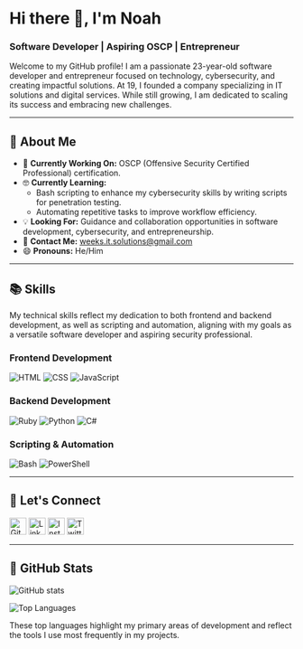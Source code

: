# Hi there 👋, I'm Noah

### Software Developer | Aspiring OSCP | Entrepreneur

Welcome to my GitHub profile! I am a passionate 23-year-old software developer and entrepreneur focused on technology, cybersecurity, and creating impactful solutions. At 19, I founded a company specializing in IT solutions and digital services. While still growing, I am dedicated to scaling its success and embracing new challenges.

---

## 📝 About Me

- 🔧 **Currently Working On:** OSCP (Offensive Security Certified Professional) certification.
- 🤓 **Currently Learning:**
  - Bash scripting to enhance my cybersecurity skills by writing scripts for penetration testing.
  - Automating repetitive tasks to improve workflow efficiency.
- 💡 **Looking For:** Guidance and collaboration opportunities in software development, cybersecurity, and entrepreneurship.
- 📧 **Contact Me:** [weeks.it.solutions@gmail.com](mailto:weeks.it.solutions@gmail.com)
- 😄 **Pronouns:** He/Him

---

## 📚 Skills

My technical skills reflect my dedication to both frontend and backend development, as well as scripting and automation, aligning with my goals as a versatile software developer and aspiring security professional.

### Frontend Development
![HTML](https://img.shields.io/badge/HTML-5-orange)
![CSS](https://img.shields.io/badge/CSS-3-blue)
![JavaScript](https://img.shields.io/badge/JavaScript-ES6-yellow)

### Backend Development
![Ruby](https://img.shields.io/badge/Ruby-Dynamic-red)
![Python](https://img.shields.io/badge/Python-3.9-blue)
![C#](https://img.shields.io/badge/C%23-.NET-purple)

### Scripting & Automation
![Bash](https://img.shields.io/badge/Bash-Scripting-black)
![PowerShell](https://img.shields.io/badge/PowerShell-Automation-blue)

---

## 📱 Let's Connect

[<img src='https://cdn.jsdelivr.net/npm/simple-icons@3.0.1/icons/github.svg' alt='GitHub profile' height='30'>](https://github.com/Coding-for-Weeks) [<img src='https://cdn.jsdelivr.net/npm/simple-icons@3.0.1/icons/linkedin.svg' alt='LinkedIn profile' height='30'>](https://www.linkedin.com/in/mr-weeks/) [<img src='https://cdn.jsdelivr.net/npm/simple-icons@3.0.1/icons/instagram.svg' alt='Instagram profile' height='30'>](https://www.instagram.com/weeks.noah.mr/) [<img src='https://cdn.jsdelivr.net/npm/simple-icons@3.0.1/icons/twitter.svg' alt='Twitter profile' height='30'>](https://twitter.com/Mr_Weeks_N)

---

## 📸 GitHub Stats

![GitHub stats](https://github-readme-stats.vercel.app/api?username=Coding-for-Weeks&show_icons=true&theme=tokyonight)

![Top Languages](https://github-readme-stats.vercel.app/api/top-langs/?username=Coding-for-Weeks&layout=compact&theme=tokyonight)

These top languages highlight my primary areas of development and reflect the tools I use most frequently in my projects.
